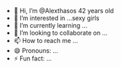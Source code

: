 - 👋 Hi, I’m @Alexthasos 42 years old 
- 👀 I’m interested in ...sexy girls
- 🌱 I’m currently learning ...
- 💞️ I’m looking to collaborate on ...
- 📫 How to reach me ...
- 😄 Pronouns: ...
- ⚡ Fun fact: ...

<!---
Alexthasos/Alexthasos is a ✨ special ✨ repository because its `README.md` (this file) appears on your GitHub profile.
You can click the Preview link to take a look at your changes.
--->
